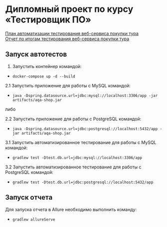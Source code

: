 # Дипломный проект по курсу «Тестировщик ПО»

[План автоматизации тестирования веб-сервиса покупки тура](https://github.com/chugad/qa-diploma/blob/master/documents/Plan.md) <br>
[Отчет по итогам тестирования веб-сервиса покупки тура](https://github.com/chugad/qa-diploma/blob/master/documents/Report.md) <br>

## Запуск автотестов

1. Запустить контейнер командой: <br>
* ```docker-compose up -d --build``` <br>

2.1 Запустить приложение для работы с MySQL командой: <br>
* `java -Dspring.datasource.url=jdbc:mysql://localhost:3306/app -jar artifacts/aqa-shop.jar` <br>

либо

2.2 Запустить приложение для работы с PostgreSQL командой: <br>
* `java -Dspring.datasource.url=jdbc:postgresql://localhost:5432/app -jar artifacts/aqa-shop.jar` <br>


3.1 Запустить автоматизированное тестирование для работы с MySQL командой: <br>
* `gradlew test -Dtest.db.url=jdbc:mysql://localhost:3306/app` <br>

3.2 Запустить автоматизированное тестирование для работы с PostgreSQL командой: <br>
* `gradlew test -Dtest.db.url=jdbc:postgresql://localhost:5432/app` <br>

## Запуск отчета

Для запуска отчета в Allure необходимо выполнить команду: <br>
* `gradlew allureServe` <br>
